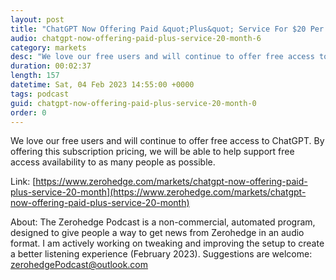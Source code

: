 ```yaml
---
layout: post
title: "ChatGPT Now Offering Paid &quot;Plus&quot; Service For $20 Per Month"
audio: chatgpt-now-offering-paid-plus-service-20-month-6
category: markets
desc: "We love our free users and will continue to offer free access to ChatGPT. By offering this subscription pricing, we will be able to help support free access availability to as many people as possible."
duration: 00:02:37
length: 157
datetime: Sat, 04 Feb 2023 14:55:00 +0000
tags: podcast
guid: chatgpt-now-offering-paid-plus-service-20-month-0
order: 0
---
```

We love our free users and will continue to offer free access to ChatGPT. By offering this subscription pricing, we will be able to help support free access availability to as many people as possible.

Link: [https://www.zerohedge.com/markets/chatgpt-now-offering-paid-plus-service-20-month](https://www.zerohedge.com/markets/chatgpt-now-offering-paid-plus-service-20-month)

About: The Zerohedge Podcast is a non-commercial, automated program, designed to give people a way to get news from Zerohedge in an audio format.  I am actively working on tweaking and improving the setup to create a better listening experience (February 2023).  Suggestions are welcome: [zerohedgePodcast@outlook.com](mailto:zerohedgePodcast@outlook.com)